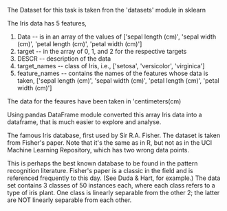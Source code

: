 The Dataset for this task is taken fron the 'datasets' module in sklearn

The Iris data has 5 features, 
1) Data -- is in an array of the values of ['sepal length (cm)', 'sepal width (cm)', 'petal length (cm)', 'petal width (cm)']
2) target -- in the array of 0, 1, and 2 for the respective targets
3) DESCR -- description of the data
4) target_names -- class of Iris, i.e., ['setosa', 'versicolor', 'virginica']
5) feature_names -- contains the names of the features whose data is taken, ['sepal length (cm)', 'sepal width (cm)', 'petal length (cm)', 'petal width (cm)']

The data for the feaures have been taken in 'centimeters(cm)

Using pandas DataFrame module converted this array Iris data into a dataframe, that is much easier to explore and analyse. 

The famous Iris database, first used by Sir R.A. Fisher. The dataset is taken
from Fisher's paper. Note that it's the same as in R, but not as in the UCI
Machine Learning Repository, which has two wrong data points.

This is perhaps the best known database to be found in the
pattern recognition literature.  Fisher's paper is a classic in the field and
is referenced frequently to this day.  (See Duda & Hart, for example.)  The
data set contains 3 classes of 50 instances each, where each class refers to a
type of iris plant.  One class is linearly separable from the other 2; the
latter are NOT linearly separable from each other.
